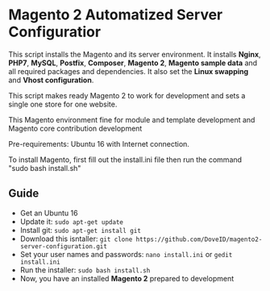 # Magento 2 Automatized Server Configuratior

This script installs the Magento and its server environment. It installs **Nginx**, **PHP7**, **MySQL**, **Postfix**, **Composer**, **Magento 2**, **Magento sample data** and all
required packages and dependencies. It also set the **Linux swapping** and **Vhost configuration**.

This script makes ready Magento 2 to work for development and sets a single one store for one website.

This Magento environment fine for module and template development and Magento core contribution development

Pre-requirements: Ubuntu 16 with Internet connection.

To install Magento, first fill out the install.ini file then run the command "sudo bash install.sh"

## Guide

* Get an Ubuntu 16
* Update it: `sudo apt-get update`
* Install git: `sudo apt-get install git`
* Download this isntaller: `git clone https://github.com/DoveID/magento2-server-configuration.git`
* Set your user names and passwords: `nano install.ini` or `gedit install.ini`
* Run the installer: `sudo bash install.sh`
* Now, you have an installed **Magento 2** prepared to development
